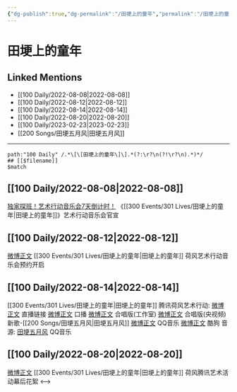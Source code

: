 ```yaml
---
{"dg-publish":true,"dg-permalink":"/田埂上的童年","permalink":"/田埂上的童年/","created":"2022-12-07T15:52:40.000+08:00","updated":"2023-01-04T13:40:40.007+08:00"}
---
```


# 田埂上的童年

## Linked Mentions
- [[100 Daily/2022-08-08\|2022-08-08]]
- [[100 Daily/2022-08-12\|2022-08-12]]
- [[100 Daily/2022-08-14\|2022-08-14]]
- [[100 Daily/2022-08-20\|2022-08-20]]
- [[100 Daily/2023-02-23\|2023-02-23]]
- [[200 Songs/田埂五月风\|田埂五月风]]


---

```expander
path:"100 Daily" /.*\[\[田埂上的童年\]\].*(?:\r?\n(?!\r?\n).*)*/
## [[$filename]]
$match
```
## [[100 Daily/2022-08-08\|2022-08-08]]
[独家探班！艺术行动音乐会7天倒计时！](https://weibo.cn/sinaurl?u=https%3A%2F%2Fmp.weixin.qq.com%2Fs%2Fv0OT5asO71ujKBEcy-3ldQ) 《[[300 Events/301 Lives/田埂上的童年\|田埂上的童年]]》艺术行动音乐会官宣
## [[100 Daily/2022-08-12\|2022-08-12]]
[微博正文](https://m.weibo.cn/2169129705/4801581089030869) [[300 Events/301 Lives/田埂上的童年\|田埂上的童年]] 荷风艺术行动音乐会预约开启
## [[100 Daily/2022-08-14\|2022-08-14]]
[[300 Events/301 Lives/田埂上的童年\|田埂上的童年]] 腾讯荷风艺术行动:
[微博正文](https://m.weibo.cn/6567057075/4802456062525542) 直播链接
[微博正文](https://m.weibo.cn/6567057075/4802411656387721) 口播
[微博正文](https://m.weibo.cn/3246571812/4802509204357144) 合唱版(工作室)
[微博正文](https://m.weibo.cn/7211561239/4646290342021469) 合唱版(央视频)
新歌-[[200 Songs/田埂五月风\|田埂五月风]]
[微博正文](https://m.weibo.cn/2169129705/4802487061842858) QQ音乐
[微博正文](https://m.weibo.cn/1665103091/4802518397229832) 酷狗
音源:
[田埂五月风](https://weibo.cn/sinaurl?u=https%3A%2F%2Fi.y.qq.com%2Fv8%2Fplaysong.html%3Fsongid%3D371065712%26source%3Dyqq%23wechat_redirect) QQ音乐
## [[100 Daily/2022-08-20\|2022-08-20]]
[微博正文](https://weibo.com/detail/4804512340246821) [[300 Events/301 Lives/田埂上的童年\|田埂上的童年]] 荷风腾讯艺术活动幕后花絮
<-->